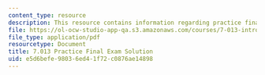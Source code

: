 ```yaml
---
content_type: resource
description: This resource contains information regarding practice final exam solution.
file: https://ol-ocw-studio-app-qa.s3.amazonaws.com/courses/7-013-introductory-biology-spring-2013/e5d6befe98036ed41f72c0876ae14898_MIT7_013S13_Final_SP09-S.pdf
file_type: application/pdf
resourcetype: Document
title: 7.013 Practice Final Exam Solution
uid: e5d6befe-9803-6ed4-1f72-c0876ae14898
---
```

